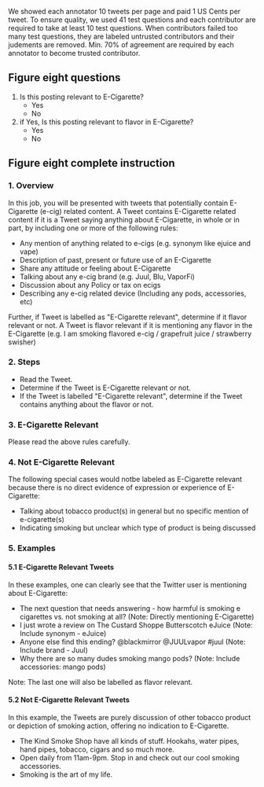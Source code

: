 We showed each annotator 10 tweets per page and paid 1 US Cents per tweet. To ensure quality, we used 41 test questions and each contributor are required to take at least 10 test questions. When contributors failed too many test questions, they are labeled untrusted contributors and their judements are removed. Min. 70% of agreement are required by each annotator to become trusted contributor.

## Figure eight questions
1. Is this posting relevant to E-Cigarette?
    - Yes
    - No
2. if Yes, Is this posting relevant to flavor in E-Cigarette?
    - Yes
    - No

## Figure eight complete instruction
### 1. Overview
In this job, you will be presented with tweets that potentially contain E-Cigarette (e-cig) related content. A Tweet contains E-Cigarette related content if it is a Tweet saying anything about E-Cigarette, in whole or in part, by including one or more of the following rules:

- Any mention of anything related to e-cigs (e.g. synonym like ejuice and vape)
- Description of past, present or future use of an E-Cigarette
- Share any attitude or feeling about E-Cigarette
- Talking about any e-cig brand (e.g. Juul, Blu, VaporFi)
- Discussion about any Policy or tax on ecigs
- Describing any e-cig related device (Including any pods, accessories, etc)

Further, if Tweet is labelled as "E-Cigarette relevant", determine if it flavor relevant or not. A Tweet is flavor relevant if it is mentioning any flavor in the E-Cigarette (e.g. I am smoking flavored e-cig / grapefruit juice / strawberry swisher)

### 2. Steps
- Read the Tweet.
- Determine if the Tweet is E-Cigarette relevant or not.
- If the Tweet is labelled "E-Cigarette relevant", determine if the Tweet contains anything about the flavor or not.

### 3. E-Cigarette Relevant
Please read the above rules carefully.

### 4. Not E-Cigarette Relevant
The following special cases would notbe labeled as E-Cigarette relevant because there is no direct evidence of expression or experience of E-Cigarette:

- Talking about tobacco product(s) in general but no specific mention of e-cigarette(s)
- Indicating smoking but unclear which type of product is being discussed

### 5. Examples

#### 5.1 E-Cigarette Relevant Tweets
In these examples, one can clearly see that the Twitter user is mentioning about E-Cigarette:
- The next question that needs answering - how harmful is smoking e cigarettes vs. not smoking at all? (Note: Directly mentioning E-Cigarette)
- I just wrote a review on The Custard Shoppe Butterscotch eJuice (Note: Include synonym - eJuice)
- Anyone else find this ending? @blackmirror @JUULvapor #juul (Note: Include brand - Juul)
- Why there are so many dudes smoking mango pods? (Note: Include accessories: mango pods)

Note: The last one will also be labelled as flavor relevant.

#### 5.2 Not E-Cigarette Relevant Tweets
In this example, the Tweets are purely discussion of other tobacco product or depiction of smoking action, offering no indication to E-Cigarette.
- The Kind Smoke Shop have all kinds of stuff. Hookahs, water pipes, hand pipes, tobacco, cigars and so much more.
- Open daily from 11am-9pm. Stop in and check out our cool smoking accessories.
- Smoking is the art of my life.

